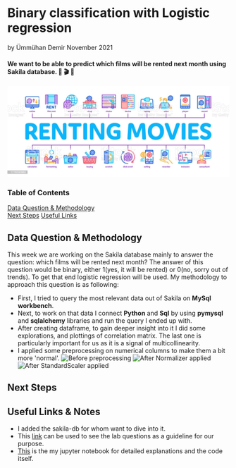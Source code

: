 # Binary classification with Logistic regression
by Ümmühan Demir November 2021

#### **We want to be able to predict which films will be rented next month using Sakila database.** :popcorn: :clapper: :movie_camera:
![What is this](images/renting_movies.jpeg)

### Table of Contents  
[Data Question & Methodology](#Headers)  
[Next Steps](#Headers) 
[Useful Links](#Headers)
<a name="headers"/>
## Data Question & Methodology
This week we are working on the Sakila database mainly to answer the question: which films will be rented next month? The answer of this question would be binary, either 1(yes, it will be rented) or 0(no, sorry out of trends). To get that end logistic regression will be used. 
 My methodology to approach this question is as following:
* First, I tried to query the most relevant data out of Sakila on **MySql workbench**. 
* Next, to work on that data I connect **Python** and **Sql** by using **pymysql** and **sqlalchemy** libraries and run the query I ended up with.
* After creating dataframe, to gain deeper insight into it I did some explorations, and plottings of correlation matrix. The last one is particularly important for us as it is a signal of multicollinearity.
* I applied some preprocessing on numerical columns to make them a bit more 'normal'.
![Before preprocessing](images/beforepre.jpeg) ![After Normalizer applied](images/beforepre.jpeg) ![After StandardScaler applied](images/beforepre.jpeg) 


## Next Steps

## Useful Links & Notes
* I added the sakila-db for whom want to dive into it.
* This [link](https://github.com/UmmuDem/Making_Predictions_Sakila/blob/main/related_lab_questions.md) can be used to see the lab questions as a guideline for our purpose.
* [This](https://github.com/UmmuDem/Making_Predictions_Sakila/blob/main/Lab%20%7C%20Making%20predictions%20with%20logistic%20regression.ipynb) is the my jupyter notebook for detailed explanations and the code itself.



